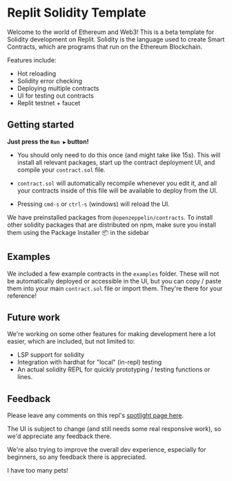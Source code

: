 # Replit Solidity Template
Welcome to the world of Ethereum and Web3! This is a beta template for Solidity development on Replit. Solidity is the language used to create Smart Contracts, which are programs that run on the Ethereum Blockchain.

Features include:
- Hot reloading
- Solidity error checking
- Deploying multiple contracts
- UI for testing out contracts
- Replit testnet + faucet

## Getting started
**Just press the `Run ▶️` button!**

- You should only need to do this once (and might take like 15s). This will install all relevant packages, start up the contract deployment UI, and compile your `contract.sol` file.

- `contract.sol` will automatically recompile whenever you edit it, and all your contracts inside of this file will be available to deploy from the UI.

- Pressing `cmd-s` or `ctrl-s` (windows) will reload the UI.

We have preinstalled packages from `@openzeppelin/contracts`. To install other solidity packages that are distributed on npm, make sure you install them using the Package Installer 📦 in the sidebar

## Examples

We included a few example contracts in the `examples` folder. These will not be automatically deployed or accessible in the UI, but you can copy / paste them into your main `contract.sol` file or import them. They're there for your reference!

## Future work

We're working on some other features for making development here a lot easier, which are included, but not limited to:

- LSP support for solidity
- Integration with hardhat for "local" (in-repl) testing
- An actual solidity REPL for quickly prototyping / testing functions or lines.

## Feedback

Please leave any comments on this repl's [spotlight page here](https://replit.com/@replit/Solidity-starter-beta?v=1).

The UI is subject to change (and still needs some real responsive work), so we'd appreciate any feedback there. 

We're also trying to improve the overall dev experience, especially for beginners, so any feedback there is appreciated. 

I have too many pets!